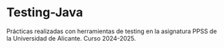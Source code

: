 # Testing-Java
Prácticas realizadas con herramientas de testing en la asignatura PPSS de la Universidad de Alicante. Curso 2024-2025.

